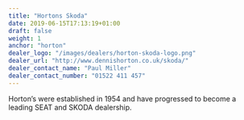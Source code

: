 ```yaml
---
title: "Hortons Skoda"
date: 2019-06-15T17:13:19+01:00
draft: false
weight: 1
anchor: "horton"
dealer_logo: "/images/dealers/horton-skoda-logo.png"
dealer_url: "http://www.dennishorton.co.uk/skoda/"
dealer_contact_name: "Paul Miller"
dealer_contact_number: "01522 411 457"
---
```


Horton’s were established in 1954 and have progressed to become a leading SEAT and SKODA dealership.
